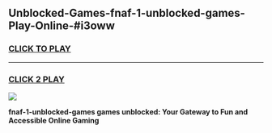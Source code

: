 
## Unblocked-Games-fnaf-1-unblocked-games-Play-Online-#i3oww
<h3>
<a href="https://premium.freeplayer.one?title=fnaf-1-unblocked-games&ref=24F">CLICK TO PLAY</a></h3>
<hr>

<h3>
<a href="https://premium.freeplayer.one?title=fnaf-1-unblocked-games&ref=24F">CLICK 2 PLAY</a>
  
</h3>

<a href="https://premium.freeplayer.one?title=fnaf-1-unblocked-games&ref=24F/"><img src="https://clearcache.store/games.png"></a>


**fnaf-1-unblocked-games games unblocked: Your Gateway to Fun and Accessible Online Gaming**
